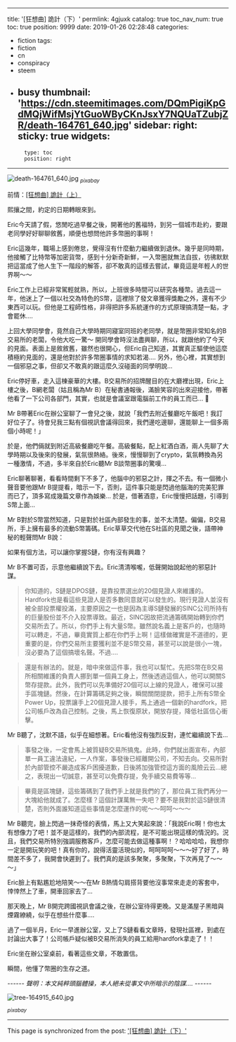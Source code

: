 
---
title: '[狂想曲] 詭計（下）'
permlink: 4gjuxk
catalog: true
toc_nav_num: true
toc: true
position: 9999
date: 2019-01-26 02:28:48
categories:
- fiction
tags:
- fiction
- cn
- conspiracy
- steem
- busy
thumbnail: 'https://cdn.steemitimages.com/DQmPigiKpGdMQjWifMsjYtGuoWByCKnJsxY7NQUaTZubjZR/death-164761_640.jpg'
sidebar:
    right:
        sticky: true
widgets:
    -
        type: toc
        position: right
---


![death-164761_640.jpg](https://cdn.steemitimages.com/DQmPigiKpGdMQjWifMsjYtGuoWByCKnJsxY7NQUaTZubjZR/death-164761_640.jpg)
<sub>*pixabay*</sub>

前情：[[狂想曲] 詭計（上）](https://busy.org/@deanliu/--1548408149991)

熙攘之間，約定的日期轉眼來到。

Eric今天請了假，悠閒吃過早餐之後，開著他的舊福特，到另一個城市赴約，要跟老同學好好聊聊敘舊，順便也想問他許多幣圈的事啊！

Eric這幾年，職場上感到倦怠，覺得沒有什麼動力繼續做到退休。幾乎是同時期，他接觸了比特幣等加密貨幣，感到十分新奇新鮮，一入幣圈就無法自拔，彷彿默默把這當成了他人生下一階段的解答，卻不敢真的這樣去嘗試，畢竟這是年輕人的世界啊～～

Eric工作上已經非常駕輕就熟，所以，上班很多時間可以研究各種幣。過去這一年，他迷上了一個以社交為特色的S幣，這裡除了發文章獲得獎勵之外，還有不少東西可以玩。但他是工程師性格，非得把許多系統運作的方式原理搞清楚一點，才會罷休....

上回大學同學會，竟然自己大學時期同寢室同班的老同學，就是幣圈非常知名的B交易所的老闆，令他大吃一驚～ 開同學會時沒法盡興聊，所以，就跟他約了今天的見面。表面上是敘敘舊，雖然也很開心，但Eric自己知道，其實真正驅使他這麼積極約見面的，還是他對於許多幣圈事情的求知若渴.... 另外，他心裡，其實想到一個邪惡之事，但卻又不敢真的跟這麼久沒碰面的同學明說... 

Eric停好車，走入這棟豪華的大樓。B交易所的招牌醒目的在大廳裡出現，Eric上樓之後，B網老闆（姑且稱為Mr B）在秘書通報後，滿臉笑容的出來迎接他，帶著他看了一下公司各部門，其實，也就是會議室跟電腦前工作的員工而已... 

Mr B帶著Eric在辦公室聊了一會兒之後，就說「我們去附近餐廳吃午飯吧！我訂好位子了。待會兒我三點有個視訊會議得回來，我們邊吃邊聊，還能聊上一個多兩個小時呢！」

於是，他們倆就到附近高級餐廳吃午餐。高級餐點，配上紅酒白酒，兩人先聊了大學時期以及後來的發展，氣氛很熱絡。後來，慢慢聊到了crypto，氣氛轉換為另一種激情，不過，多半來自於Eric聽Mr B談幣圈事的驚嘆... 

Eric聊著聊著，看看時間剩下不多了，他腦中的邪惡之計，揮之不去。有一個微小聲音要他跟Mr B提提看，暗示一下，否則，這件事只能是閃過他腦海的完美犯罪而已了，頂多寫成幾篇文章作為娛樂... 於是，借著酒意，Eric慢慢把話題，引導到S幣上面...

Mr B對於S幣當然知道，只是對於社區內部發生的事，並不太清楚。偏偏，B交易所，手上擁有最多的流動S幣籌碼。Eric草草交代他在S社區的見聞之後，語帶神秘的輕聲問Mr B說：

如果有個方法，可以讓你掌握S鏈，你有沒有興趣？

Mr B不置可否，示意他繼續說下去。Eric清清喉嚨，低聲開始說起他的邪惡計謀。

>你知道的，S鏈是DPOS鏈，是靠投票選出的20個見證人來維護的。Hardfork也是看這些見證人是否多數同意就可以發生的。現行見證人並沒有被全部投票權投滿，主要原因之一也是因為主導S鏈發展的SINC公司所持有的巨量股份並不介入投票導致。最近，SINC因故把流通籌碼開始轉到你們交易所去了。所以，你們手上有大量S幣。雖然說名義上是客戶的，也隨時可以轉走，不過，畢竟實質上都在你們手上啊！這樣做確實是不道德的，更重要的是，你們交易所主要獲利並不是S幣交易，甚至可以說是很小一塊，沒必要為了這個搞壞名聲。不過....

>還是有辦法的。就是，暗中來做這件事，我也可以幫忙。先把S幣在B交易所相關維護的負責人挪到單一個員工身上，然後透過這個人，他可以開關S幣存提款。此外，我們可以先準備好20個可以上線的見證人，確保可以接手區塊鏈。然後，在計算籌碼足夠之後，瞬間關閉提款，把手上所有S幣全Power Up，投票讓手上20個見證人接手，馬上通過一個新的hardfork，把公司帳戶改為自己控制。之後，馬上恢復原狀，開放存提，降低社區信心衝擊。

Mr B聽了，沈默不語，似乎在細想著。Eric看他沒有強烈反對，連忙繼續說下去...

>事發之後，一定會馬上被質疑B交易所搞鬼。此時，你們就出面宣布，內部單一員工違法違紀，一人作案，事發後已經離開公司，不知去向。交易所對於內部管控不嚴造成客戶困擾道歉，日後將加強管控這方面的風險云云...總之，表現出一切誠意，甚至可以免費存提，免手續交易費等等...

>畢竟是區塊鏈，這些籌碼到了我們手上就是我們的了，那位員工我們再分一大塊給他就成了。怎麼樣？這個計謀萬無一失吧？要不是我對於這S鏈很清楚，否則外面誰知道這些事情是怎麼運作的呢～～呵呵～～～

Mr B聽完，臉上閃過一抹奇怪的表情，馬上又大笑起來說：「我說Eric啊！你也太有想像力了吧！並不是這樣的，我們的內部流程，是不可能出現這樣的情況的。況且，我們交易所特別強調服務客戶，怎麼可能去做這種事啊！？哈哈哈哈，我想你一定是開玩笑的吧！真有你的，說得活靈活現似的，呵呵呵呵～～～好了好了，時間差不多了，我開會快遲到了。我們真的是該多聚聚，多聚聚，下次再見了～～～」

Eric臉上有點尷尬地陪笑～～在Mr B熱情勾肩搭背要他沒事常來走走的客套中，悻悻然上了車，開車回家去了... 

那天晚上，Mr B開完跨國視訊會議之後，在辦公室待得更晚。又是滿屋子黑暗與煙霧繚繞，似乎在想些什麼事....

過了一個半月，Eric一早進辦公室，又上了S鏈看看文章時，發現社區裡，到處在討論出大事了！公司帳戶疑似被B交易所消失的員工給用hardfork拿走了！！












Eric坐在辦公室桌前，看著這些文章，不敢置信。

瞬間，他懂了幣圈的生存之道。

------ *聲明：本文純粹頭腦體操，本人絕未從事文中所暗示的陰謀....* ------

![tree-164915_640.jpg](https://ipfs.busy.org/ipfs/QmXyKUQQB8e6R7iktMecKDshumRnxkrwhVh4rFkvaSU39h)

<sub>*pixabay*</sub>


- - -

This page is synchronized from the post: ['[狂想曲] 詭計（下）'](https://steemit.com/@deanliu/4gjuxk)
